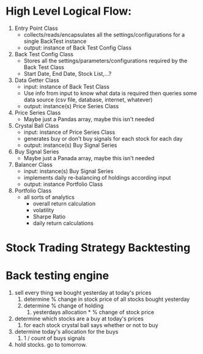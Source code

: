 # High Level Logical Flow:

1. Entry Point Class
    - collects/reads/encapsulates all the settings/configurations for a single BackTest instance
    - output: instance of Back Test Config Class
1. Back Test Config Class
    - Stores all the settings/parameters/configurations required by the Back Test Class
    - Start Date, End Date, Stock List,...?
1. Data Getter Class 
    - input: instance of Back Test Class
    - Use info from input to know what data is required then queries some data source (csv file, database, internet, whatever)
    - output: instance(s) Price Series Class
1. Price Series Class
    - Maybe just a Pandas array, maybe this isn't needed
1. Crystal Ball Class 
    - input: instance of Price Series Class
    - generates buy or don't buy signals for each stock for each day
    - output: instance(s) Buy Signal Series
1. Buy Signal Series 
    - Maybe just a Panada array, maybe this isn't needed
1. Balancer Class 
    - input: instance(s) Buy Signal Series
    - implements daily re-balancing of holdings according input
    - output: instance Portfolio Class
1. Portfolio Class
    - all sorts of analytics
        - overall return calculation
        - volatility
        - Sharpe Ratio
        - daily return calculations 

# Stock Trading Strategy Backtesting

# Back testing engine

1. sell every thing we bought yesterday at today's prices
    1. determine % change in stock price of all stocks bought yesterday
    1. determine % change of holding
        1. yesterdays allocation * % change of stock price
1. determine which stocks are a buy at today's prices
    1. for each stock crystal ball says whether or not to buy
1. determine today's allocation for the buys
    1. 1 / count of buys signals
1. hold stocks.  go to tomorrow.

